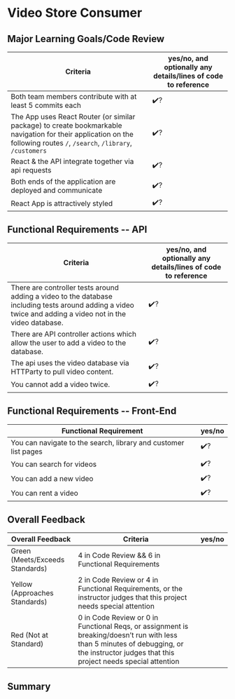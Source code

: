 # Video Store Consumer

<!-- Instructors: The checkmarks are already there, so just delete them for any line items that aren't met. -->

## Major Learning Goals/Code Review

<!-- Instructors: Feel free to practice creating specific feedback by referencing a line of code if you'd like. For example, you may say something like "nice custom method in `calculator.js` line 42." This is optional. -->

<!--

NOTES ABOUT TESTS:
At project time, we give them:
61 tests, 140 assertions, 0 failures, 0 errors, 21 skips
At project submission, we expect more tests/assertions, and 0 skips

 -->

| Criteria                                                                                                                                                                | yes/no, and optionally any details/lines of code to reference |
| ----------------------------------------------------------------------------------------------------------------------------------------------------------------------- | ------------------------------------------------------------- |
| Both team members contribute with at least 5 commits each                                                                                                               | ✔️?                                                            |
| The App uses React Router (or similar package) to create bookmarkable navigation for their application on the following routes `/`, `/search`, `/library`, `/customers` | ✔️?                                                            |
| React & the API integrate together via api requests                                                                                                                     | ✔️?                                                            |
| Both ends of the application are deployed and communicate                                                                                                               | ✔️?                                                            |
| React App is attractively styled                                                                                                                               | ✔️?                                                            |



## Functional Requirements -- API

| Criteria                                                                                                                                                   | yes/no, and optionally any details/lines of code to reference |
| ---------------------------------------------------------------------------------------------------------------------------------------------------------- | ------------------------------------------------------------- |
| There are controller tests around adding a video to the database including tests around adding a video twice and adding a video not in the video database. | ✔️?                                                            |
| There are API controller actions which allow the user to add a video to the database.                                                                      | ✔️?                                                            |
| The api uses the video database via HTTParty to pull video content.                                                                                        | ✔️?                                                            |
| You cannot add a video twice.                                                                                                                              | ✔️?                                                            |

## Functional Requirements -- Front-End

| Functional Requirement                                          | yes/no |
| --------------------------------------------------------------- | ------ |
| You can navigate to the search, library and customer list pages | ✔️?     |
| You can search for videos                                       | ✔️?     |
| You can add a new video                                         | ✔️?     |
| You can rent a video                                            | ✔️?     |

## Overall Feedback

| Overall Feedback                | Criteria                                                                                                                                                                                  | yes/no |
| ------------------------------- | ----------------------------------------------------------------------------------------------------------------------------------------------------------------------------------------- | ------ |
| Green (Meets/Exceeds Standards) | 4 in Code Review && 6 in Functional Requirements                                                                                                                                          |
| Yellow (Approaches Standards)   | 2 in Code Review or 4 in Functional Requirements, or the instructor judges that this project needs special attention                                                                      |
| Red (Not at Standard)           | 0 in Code Review or 0 in Functional Reqs, or assignment is breaking/doesn’t run with less than 5 minutes of debugging, or the instructor judges that this project needs special attention |

<!-- ### Additional Feedback -->

<!-- Instructors, feel free to ignore this section if there's nothing else to add. -->

## Summary
